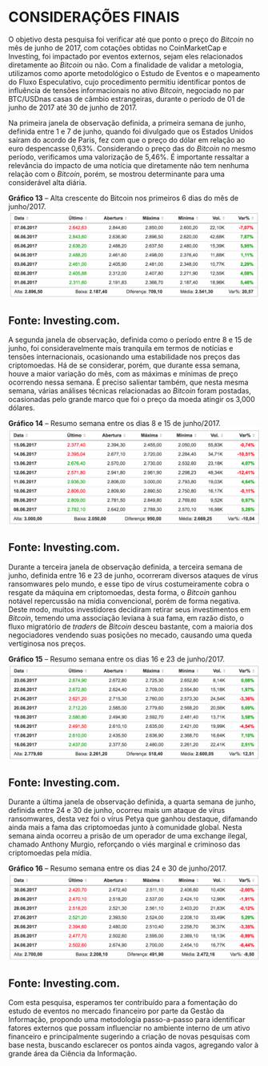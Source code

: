 # CONSIDERAÇÕES FINAIS

O objetivo desta pesquisa foi verificar até que ponto o preço do _Bitcoin_ no mês de junho de 2017, com cotações obtidas no CoinMarketCap e Investing, foi impactado por eventos externos, sejam eles relacionados diretamente ao _Bitcoin_ ou não. Com a finalidade de validar a metologia, utilizamos como aporte metodológico o Estudo de Eventos e o mapeamento do Fluxo Especulativo, cujo procedimento permitiu identificar pontos de influência de tensões informacionais no ativo _Bitcoin_, negociado no par BTC/USDnas casas de câmbio estrangeiras, durante o período de 01 de junho de 2017 até 30 de junho de 2017.

Na primeira janela de observação definida, a primeira semana de junho, definida entre 1 e 7 de junho, quando foi divulgado que os Estados Unidos saíram do acordo de Paris, fez com que o preço do dólar em relação ao euro despencasse 0,63%. Considerando o preço das do _Bitcoin_ no mesmo período, verificamos uma valorização de 5,46%. É importante ressaltar a relevância do impacto de uma notícia que diretamente não tem nenhuma relação com o _Bitcoin_, porém, se mostrou determinante para uma considerável alta diária.

**Gráfico 13** – Alta crescente do Bitcoin nos primeiros 6 dias do mês de junho/2017. ![Gr&#xE1;fico 13](../.gitbook/assets/grafico5.png)

## Fonte: Investing.com.

A segunda janela de observação, definida como o período entre 8 e 15 de junho, foi consideravelmente mais tranquila em termos de notícias e tensões internacionais, ocasionando uma estabilidade nos preços das criptomoedas. Há de se considerar, porém, que durante essa semana, houve a maior variação do mês, com as máximas e mínimas de preço ocorrendo nessa semana. É preciso salientar também, que nesta mesma semana, várias análises técnicas relacionadas ao _Bitcoin_ foram postadas, ocasionadas pelo grande marco que foi o preço da moeda atingir os 3,000 dólares.

**Gráfico 14** – Resumo semana entre os dias 8 e 15 de junho/2017. ![Gr&#xE1;fico 14](../.gitbook/assets/grafico8.png)

## Fonte: Investing.com.

Durante a terceira janela de observação definida, a terceira semana de junho, definida entre 16 e 23 de junho, ocorreram diversos ataques de vírus ransomwares pelo mundo, e esse tipo de vírus costumeiramente cobra o resgate da máquina em criptomoedas, desta forma, o _Bitcoin_ ganhou notável repercussão na mídia convencional, porém de forma negativa. Deste modo, muitos investidores decidiram retirar seus investimentos em _Bitcoin_, temendo uma associação leviana à sua fama, em razão disto, o fluxo migratório de _traders_ de _Bitcoin_ desceu bastante, com a maioria dos negociadores vendendo suas posições no mecado, causando uma queda vertiginosa nos preços.

**Gráfico 15** – Resumo semana entre os dias 16 e 23 de junho/2017. ![Gr&#xE1;fico 15](../.gitbook/assets/grafico10.png)

## Fonte: Investing.com.

Durante a última janela de observação definida, a quarta semana de junho, definida entre 24 e 30 de junho, ocorreu mais um ataque de vírus ransomwares, desta vez foi o vírus Petya que ganhou destaque, difamando ainda mais a fama das criptomoedas junto à comunidade global. Nesta semana ainda ocorreu a prisão de um operador de uma exchange ilegal, chamado Anthony Murgio, reforçando o viés marginal e criminoso das criptomoedas pela mídia.

**Gráfico 16** – Resumo semana entre os dias 24 e 30 de junho/2017. ![Gr&#xE1;fico 16](../.gitbook/assets/grafico12.png)

## Fonte: Investing.com.

Com esta pesquisa, esperamos ter contribuído para a fomentação do estudo de eventos no mercado financeiro por parte da Gestão da Informação, propondo uma metodologia passo-a-passo para identificar fatores externos que possam influenciar no ambiente interno de um ativo financeiro e principalmente sugerindo a criação de novas pesquisas com base nesta, buscando esclarecer os pontos ainda vagos, agregando valor à grande área da Ciência da Informação.

